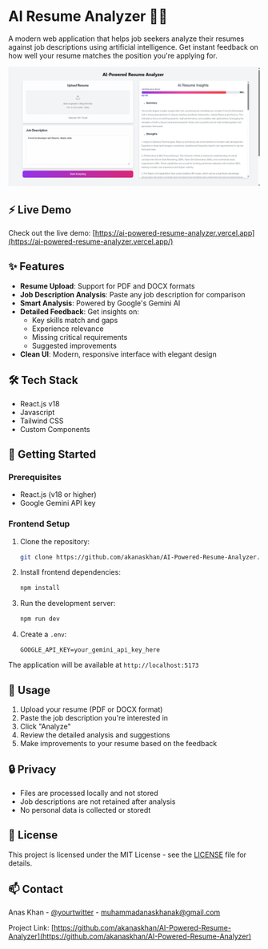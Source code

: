 # AI Resume Analyzer 📄✨

A modern web application that helps job seekers analyze their resumes against job descriptions using artificial intelligence. Get instant feedback on how well your resume matches the position you're applying for.

![AI Resume Analyzer Screenshot](./assets/screenshot.png)

## ⚡ Live Demo

Check out the live demo: [https://ai-powered-resume-analyzer.vercel.app](https://ai-powered-resume-analyzer.vercel.app/)

## ✨ Features

- **Resume Upload**: Support for PDF and DOCX formats
- **Job Description Analysis**: Paste any job description for comparison
- **Smart Analysis**: Powered by Google's Gemini AI
- **Detailed Feedback**: Get insights on:
  - Key skills match and gaps
  - Experience relevance
  - Missing critical requirements
  - Suggested improvements
- **Clean UI**: Modern, responsive interface with elegant design

## 🛠️ Tech Stack

- React.js v18
- Javascript
- Tailwind CSS
- Custom Components

## 🚀 Getting Started

### Prerequisites
- React.js (v18 or higher)
- Google Gemini API key

### Frontend Setup
1. Clone the repository:
   ```bash
   git clone https://github.com/akanaskhan/AI-Powered-Resume-Analyzer.git
   ```

2. Install frontend dependencies:
   ```bash
   npm install
   ```

3. Run the development server:
   ```bash
   npm run dev
   ````

4. Create a `.env`:
   ```env
   GOOGLE_API_KEY=your_gemini_api_key_here
   ```


The application will be available at `http://localhost:5173`

## 📝 Usage

1. Upload your resume (PDF or DOCX format)
2. Paste the job description you're interested in
3. Click "Analyze"
4. Review the detailed analysis and suggestions
5. Make improvements to your resume based on the feedback

## 🔒 Privacy

- Files are processed locally and not stored
- Job descriptions are not retained after analysis
- No personal data is collected or storedt

## 📜 License

This project is licensed under the MIT License - see the [LICENSE](LICENSE) file for details.


## 📫 Contact

Anas Khan - [@yourtwitter](https://x.com/) - muhammadanaskhanak@gmail.com

Project Link: [https://github.com/akanaskhan/AI-Powered-Resume-Analyzer](https://github.com/akanaskhan/AI-Powered-Resume-Analyzer)